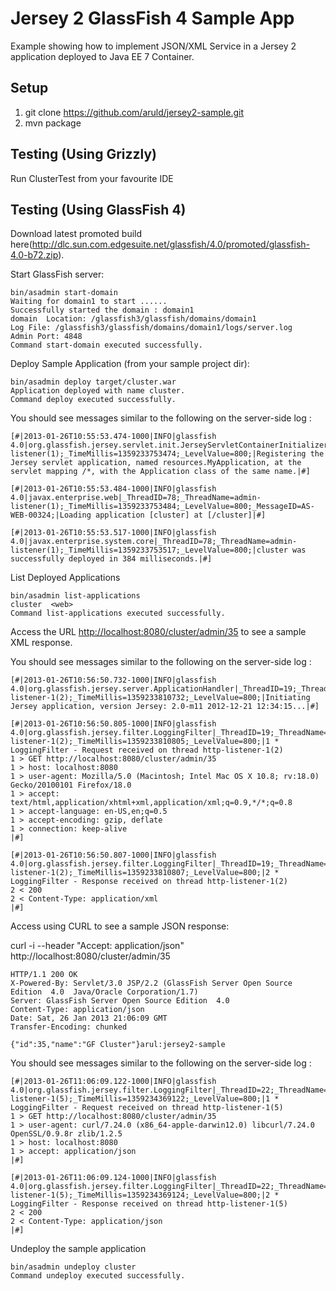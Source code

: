 Jersey 2 GlassFish 4 Sample App
===============================

Example showing how to implement JSON/XML Service in a Jersey 2 application deployed to Java EE 7 Container.

Setup
-----

1. git clone https://github.com/aruld/jersey2-sample.git
2. mvn package

Testing (Using Grizzly)
--------------------------

Run ClusterTest from your favourite IDE

Testing (Using GlassFish 4)
----------------------

Download latest promoted build here(http://dlc.sun.com.edgesuite.net/glassfish/4.0/promoted/glassfish-4.0-b72.zip).


Start GlassFish server:

    bin/asadmin start-domain
    Waiting for domain1 to start ......
    Successfully started the domain : domain1
    domain  Location: /glassfish3/glassfish/domains/domain1
    Log File: /glassfish3/glassfish/domains/domain1/logs/server.log
    Admin Port: 4848
    Command start-domain executed successfully.

Deploy Sample Application (from your sample project dir):

    bin/asadmin deploy target/cluster.war
    Application deployed with name cluster.
    Command deploy executed successfully.


You should see messages similar to the following on the server-side log :

    [#|2013-01-26T10:55:53.474-1000|INFO|glassfish 4.0|org.glassfish.jersey.servlet.init.JerseyServletContainerInitializer|_ThreadID=78;_ThreadName=admin-listener(1);_TimeMillis=1359233753474;_LevelValue=800;|Registering the Jersey servlet application, named resources.MyApplication, at the servlet mapping /*, with the Application class of the same name.|#]

    [#|2013-01-26T10:55:53.484-1000|INFO|glassfish 4.0|javax.enterprise.web|_ThreadID=78;_ThreadName=admin-listener(1);_TimeMillis=1359233753484;_LevelValue=800;_MessageID=AS-WEB-00324;|Loading application [cluster] at [/cluster]|#]

    [#|2013-01-26T10:55:53.517-1000|INFO|glassfish 4.0|javax.enterprise.system.core|_ThreadID=78;_ThreadName=admin-listener(1);_TimeMillis=1359233753517;_LevelValue=800;|cluster was successfully deployed in 384 milliseconds.|#]



List Deployed Applications

    bin/asadmin list-applications
    cluster  <web>
    Command list-applications executed successfully.


Access the URL <http://localhost:8080/cluster/admin/35> to see a sample XML response.

You should see messages similar to the following on the server-side log :

    [#|2013-01-26T10:56:50.732-1000|INFO|glassfish 4.0|org.glassfish.jersey.server.ApplicationHandler|_ThreadID=19;_ThreadName=http-listener-1(2);_TimeMillis=1359233810732;_LevelValue=800;|Initiating Jersey application, version Jersey: 2.0-m11 2012-12-21 12:34:15...|#]

    [#|2013-01-26T10:56:50.805-1000|INFO|glassfish 4.0|org.glassfish.jersey.filter.LoggingFilter|_ThreadID=19;_ThreadName=http-listener-1(2);_TimeMillis=1359233810805;_LevelValue=800;|1 * LoggingFilter - Request received on thread http-listener-1(2)
    1 > GET http://localhost:8080/cluster/admin/35
    1 > host: localhost:8080
    1 > user-agent: Mozilla/5.0 (Macintosh; Intel Mac OS X 10.8; rv:18.0) Gecko/20100101 Firefox/18.0
    1 > accept: text/html,application/xhtml+xml,application/xml;q=0.9,*/*;q=0.8
    1 > accept-language: en-US,en;q=0.5
    1 > accept-encoding: gzip, deflate
    1 > connection: keep-alive
    |#]

    [#|2013-01-26T10:56:50.807-1000|INFO|glassfish 4.0|org.glassfish.jersey.filter.LoggingFilter|_ThreadID=19;_ThreadName=http-listener-1(2);_TimeMillis=1359233810807;_LevelValue=800;|2 * LoggingFilter - Response received on thread http-listener-1(2)
    2 < 200
    2 < Content-Type: application/xml
    |#]


Access using CURL to see a sample JSON response:

curl -i --header "Accept: application/json" http://localhost:8080/cluster/admin/35

    HTTP/1.1 200 OK
    X-Powered-By: Servlet/3.0 JSP/2.2 (GlassFish Server Open Source Edition  4.0  Java/Oracle Corporation/1.7)
    Server: GlassFish Server Open Source Edition  4.0
    Content-Type: application/json
    Date: Sat, 26 Jan 2013 21:06:09 GMT
    Transfer-Encoding: chunked

    {"id":35,"name":"GF Cluster"}arul:jersey2-sample


You should see messages similar to the following on the server-side log :

    [#|2013-01-26T11:06:09.122-1000|INFO|glassfish 4.0|org.glassfish.jersey.filter.LoggingFilter|_ThreadID=22;_ThreadName=http-listener-1(5);_TimeMillis=1359234369122;_LevelValue=800;|1 * LoggingFilter - Request received on thread http-listener-1(5)
    1 > GET http://localhost:8080/cluster/admin/35
    1 > user-agent: curl/7.24.0 (x86_64-apple-darwin12.0) libcurl/7.24.0 OpenSSL/0.9.8r zlib/1.2.5
    1 > host: localhost:8080
    1 > accept: application/json
    |#]

    [#|2013-01-26T11:06:09.124-1000|INFO|glassfish 4.0|org.glassfish.jersey.filter.LoggingFilter|_ThreadID=22;_ThreadName=http-listener-1(5);_TimeMillis=1359234369124;_LevelValue=800;|2 * LoggingFilter - Response received on thread http-listener-1(5)
    2 < 200
    2 < Content-Type: application/json
    |#]


Undeploy the sample application

    bin/asadmin undeploy cluster
    Command undeploy executed successfully.